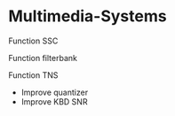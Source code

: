 # Multimedia-Systems

Function SSC

Function filterbank


Function TNS
- Improve quantizer
- Improve KBD SNR

